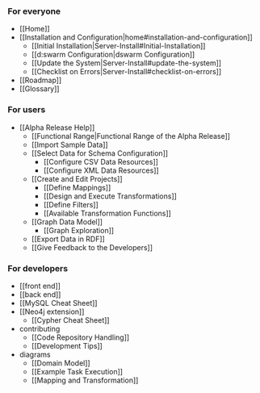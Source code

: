 ### For everyone
* [[Home]]
* [[Installation and Configuration|home#installation-and-configuration]]
  * [[Initial Installation|Server-Install#Initial-Installation]]
  * [[d:swarm Configuration|dswarm Configuration]]
  * [[Update the System|Server-Install#update-the-system]]
  * [[Checklist on Errors|Server-Install#checklist-on-errors]]
* [[Roadmap]]
* [[Glossary]]

### For users
* [[Alpha Release Help]]
  * [[Functional Range|Functional Range of the Alpha Release]]
  * [[Import Sample Data]]
  * [[Select Data for Schema Configuration]]
    * [[Configure CSV Data Resources]]
    * [[Configure XML Data Resources]]
  * [[Create and Edit Projects]]
    * [[Define Mappings]]
    * [[Design and Execute Transformations]]
    * [[Define Filters]]
    * [[Available Transformation Functions]]
  * [[Graph Data Model]]
    * [[Graph Exploration]]
  * [[Export Data in RDF]]
  * [[Give Feedback to the Developers]]

### For developers
* [[front end]]
* [[back end]]
* [[MySQL Cheat Sheet]]
* [[Neo4j extension]]
  * [[Cypher Cheat Sheet]]
* contributing
  * [[Code Repository Handling]]
  * [[Development Tips]]
* diagrams
  * [[Domain Model]]
  * [[Example Task Execution]]
  * [[Mapping and Transformation]]